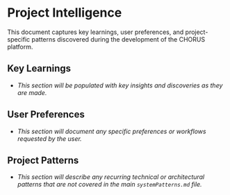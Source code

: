 # Project Intelligence

This document captures key learnings, user preferences, and project-specific patterns discovered during the development of the CHORUS platform.

## Key Learnings

* *This section will be populated with key insights and discoveries as they are made.*

## User Preferences

* *This section will document any specific preferences or workflows requested by the user.*

## Project Patterns

* *This section will describe any recurring technical or architectural patterns that are not covered in the main `systemPatterns.md` file.*
